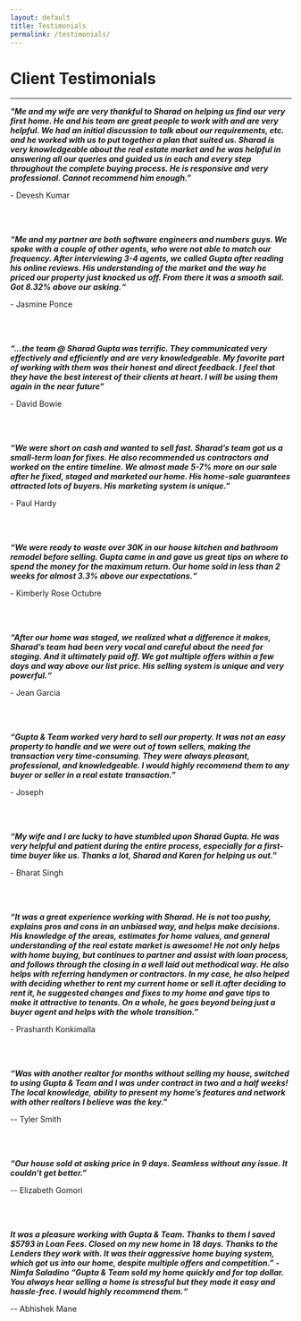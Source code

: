 ```yaml
---
layout: default
title: Testimonials
permalink: /testimonials/
---
```


<h1>Client Testimonials</h1>

<div class="client-testimonial">
<!-- insert iframe -->
<p class ="testimonial-text">
<!-- QUOTE TEXT -->
</p>
<p class="testimonial-author">
<!-- QUOTE AUTHOR -->
</p>
<hr>


<p><strong><em>"Me and my wife are very thankful to Sharad on helping us find our very first home. He and his team are great people to work with and are very helpful. We had an initial discussion to talk about our requirements, etc. and he worked with us to put together a plan that suited us. Sharad is very knowledgeable about the real estate market and he was helpful in answering all our queries and guided us in each and every step throughout the complete buying process. He is responsive and very professional. Cannot recommend him enough.”</em></strong></p><p>- Devesh Kumar</p><p><br/>


<br/><strong><em>“Me and my partner are both software engineers and numbers guys. We spoke with a couple of other agents, who were not able to match our frequency. After interviewing 3-4 agents, we called Gupta after reading his online reviews. His understanding of the market and the way he priced our property just knocked us off. From there it was a smooth sail. Got 8.32% above our asking.“</em></strong><p>- Jasmine Ponce</p><p><br/>

<br/><strong><em>“...the team @ Sharad Gupta was terrific. They communicated very effectively and efficiently and are very knowledgeable. My favorite part of working with them was their honest and direct feedback. I feel that they have the best interest of their clients at heart. I will be using them again in the near future”</em></strong><p>- David Bowie</p><p><br/>

<br/><strong><em>“We were short on cash and wanted to sell fast. Sharad’s team got us a small-term loan for fixes. He also recommended us contractors and worked on the entire timeline. We almost made 5-7% more on our sale after he fixed, staged and marketed our home. His home-sale guarantees attracted lots of buyers. His marketing system is unique.”</em></strong><p>- Paul Hardy</p><p><br/>

<br/><strong><em>“We were ready to waste over 30K in our house kitchen and bathroom remodel before selling. Gupta came in and gave us great tips on where to spend the money for the maximum return. Our home sold in less than 2 weeks for almost 3.3% above our expectations.“</em></strong><p>- Kimberly Rose Octubre</p><p><br/>

<br/><strong><em>“After our home was staged, we realized what a difference it makes, Sharad’s team had been very vocal and careful about the need for staging. And it ultimately paid off. We got multiple offers within a few days and way above our list price. His selling system is unique and very powerful.“</em></strong><p>- Jean Garcia</p><p><br/>

<br/><strong><em>“Gupta & Team worked very hard to sell our property. It was not an easy property to handle and we were out of town sellers, making the transaction very time-consuming. They were always pleasant, professional, and knowledgeable. I would highly recommend them to any buyer or seller in a real estate transaction.”</em></strong><p>- Joseph</p><p><br/>

<br/><strong><em>“My wife and I are lucky to have stumbled upon Sharad Gupta. He was very helpful and patient during the entire process, especially for a first-time buyer like us. Thanks a lot, Sharad and Karen for helping us out.”</em></strong><p>- Bharat Singh</p><p><br/>

<br/><strong><em>“It was a great experience working with Sharad. He is not too pushy, explains pros and cons in an unbiased way, and helps make decisions. His knowledge of the areas, estimates for home values, and general understanding of the real estate market is awesome! He not only helps with home buying, but continues to partner and assist with loan process, and follows through the closing in a well laid out methodical way. He also helps with referring handymen or contractors. In my case, he also helped with deciding whether to rent my current home or sell it.after deciding to rent it, he suggested changes and fixes to my home and gave tips to make it attractive to tenants. On a whole, he goes beyond being just a buyer agent and helps with the whole transition.”</em></strong><p>- Prashanth Konkimalla</p><p><br/>

<br/><strong><em>“Was with another realtor for months without selling my house, switched to using Gupta & Team and I was under contract in two and a half weeks! The local knowledge, ability to present my home’s features and network with other realtors I believe was the key."</em></strong><p>-- Tyler Smith</p><p><br/>

<br/><strong><em>“Our house sold at asking price in 9 days. Seamless without any issue. It couldn't get better.”</em></strong><p>-- Elizabeth Gomori</p><p><br/>

<br/><strong><em>It was a pleasure working with Gupta & Team. Thanks to them I saved $5793 in Loan Fees. Closed on my new home in 18 days. Thanks to the Lenders they work with. It was their aggressive home buying system, which got us into our home, despite multiple offers and competition.” - Nimfa Saladino
“Gupta & Team sold my home quickly and for top dollar. You always hear selling a home is stressful but they made it easy and hassle-free. I would highly recommend them.“</em></strong><p>-- Abhishek Mane</p><p>



